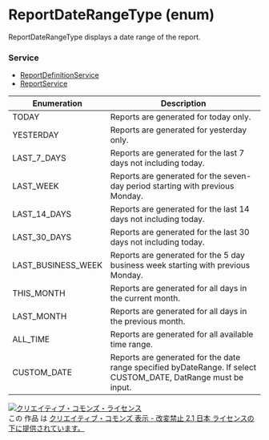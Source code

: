 # ReportDateRangeType (enum)
ReportDateRangeType displays a date range of the report.
### Service
+ [ReportDefinitionService](../services/ReportDefinitionService.md)
+ [ReportService](../services/ReportService.md)

| Enumeration | Description | 
|---|---|
| TODAY| Reports are generated for today only. |
| YESTERDAY| Reports are generated for yesterday only. |
| LAST_7_DAYS| Reports are generated for the last 7 days not including today. |
| LAST_WEEK| Reports are generated for the seven-day period starting with previous Monday. |
| LAST_14_DAYS| Reports are generated for the last 14 days not including today. |
| LAST_30_DAYS| Reports are generated for the last 30 days not including today. |
| LAST_BUSINESS_WEEK| Reports are generated for the 5 day business week starting with previous Monday. |
| THIS_MONTH| Reports are generated for all days in the current month. |
| LAST_MONTH| Reports are generated for all days in the previous month. |
| ALL_TIME| Reports are generated for all available time range. |
| CUSTOM_DATE| Reports are generated for the date range specified byDateRange. If select CUSTOM_DATE, DatRange must be input. |
<a rel="license" href="http://creativecommons.org/licenses/by-nd/2.1/jp/"><img alt="クリエイティブ・コモンズ・ライセンス" style="border-width:0" src="https://i.creativecommons.org/l/by-nd/2.1/jp/88x31.png" /></a><br />この 作品 は <a rel="license" href="http://creativecommons.org/licenses/by-nd/2.1/jp/">クリエイティブ・コモンズ 表示 - 改変禁止 2.1 日本 ライセンスの下に提供されています。</a>
